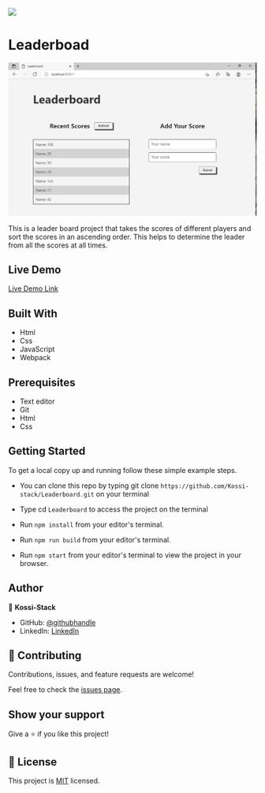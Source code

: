 ![](https://img.shields.io/badge/Microverse-blueviolet)

# Leaderboad


![screenshot](src/img/leaderboard.JPG)

This is a leader board project that takes the scores of different players and sort the scores in an ascending order. This helps to determine the leader from all the scores at all times.
## Live Demo

[Live Demo Link](https://kossi-stack.github.io/Leaderboard/dist/)

## Built With

- Html
- Css
- JavaScript
- Webpack

##  Prerequisites

- Text editor
- Git
- Html
- Css

## Getting Started

To get a local copy up and running follow these simple example steps.

- You can clone this repo by typing git clone `https://github.com/Kossi-stack/Leaderboard.git` on your terminal

- Type cd `Leaderboard` to access the project on the terminal

- Run `npm install` from your editor's terminal.

- Run `npm run build` from your editor's terminal.

- Run `npm start` from your editor's terminal to view the project in your browser.

## Author

👤 **Kossi-Stack**

- GitHub: [@githubhandle](https://github.com/Kossi-stack/Leaderboard)
- LinkedIn: [LinkedIn](https://www.linkedin.com/in/kossifioklou2406/)


## 🤝 Contributing

Contributions, issues, and feature requests are welcome!

Feel free to check the [issues page](https://github.com/Kossi-stack/Leaderboard/issues).

## Show your support

Give a ⭐️ if you like this project!

## 📝 License

This project is [MIT](./MIT.md) licensed.
